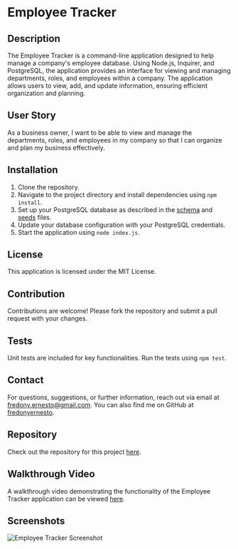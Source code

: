 # Employee Tracker

## Description
The Employee Tracker is a command-line application designed to help manage a company's employee database. Using Node.js, Inquirer, and PostgreSQL, the application provides an interface for viewing and managing departments, roles, and employees within a company. The application allows users to view, add, and update information, ensuring efficient organization and planning.

## User Story
As a business owner, I want to be able to view and manage the departments, roles, and employees in my company so that I can organize and plan my business effectively.

## Installation
1. Clone the repository.
2. Navigate to the project directory and install dependencies using `npm install`.
3. Set up your PostgreSQL database as described in the [schema](schema.sql) and [seeds](seeds.sql) files.
4. Update your database configuration with your PostgreSQL credentials.
5. Start the application using `node index.js`.

## License
This application is licensed under the MIT License.

## Contribution
Contributions are welcome! Please fork the repository and submit a pull request with your changes.

## Tests
Unit tests are included for key functionalities. Run the tests using `npm test`.

## Contact
For questions, suggestions, or further information, reach out via email at [fredony.ernesto@gmail.com](mailto:fredony.ernesto@gmail.com). You can also find me on GitHub at [fredonyernesto](https://github.com/fredonyernesto).

## Repository
Check out the repository for this project [here](https://github.com/fredonyernesto/employee-tracker).

## Walkthrough Video
A walkthrough video demonstrating the functionality of the Employee Tracker application can be viewed [here](https://link-to-your-video).

## Screenshots
![Employee Tracker Screenshot](link-to-screenshot.png)
